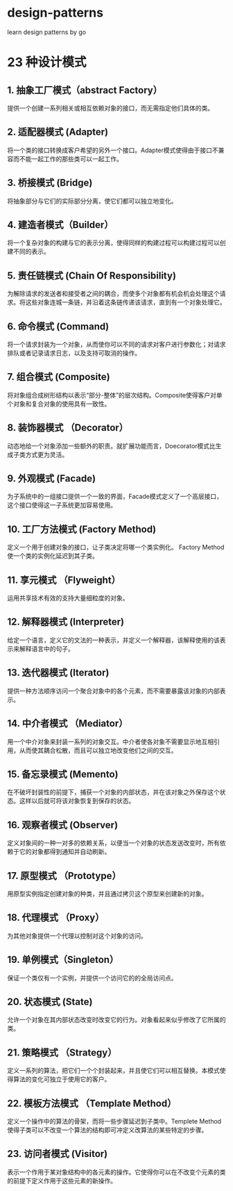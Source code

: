 # design-patterns
learn design patterns by go

# 23 种设计模式
## 1. 抽象工厂模式（abstract Factory）

提供一个创建一系列相关或相互依赖对象的接口，而无需指定他们具体的类。
## 2. 适配器模式 (Adapter)

将一个类的接口转换成客户希望的另外一个接口。Adapter模式使得由于接口不兼容而不能一起工作的那些类可以一起工作。
## 3. 桥接模式 (Bridge)

将抽象部分与它们的实际部分分离，使它们都可以独立地变化。
## 4. 建造者模式（Builder）

将一个复杂对象的构建与它的表示分离，使得同样的构建过程可以构建过程可以创建不同的表示。
## 5. 责任链模式 (Chain Of Responsibility)

为解除请求的发送者和接受者之间的耦合，而使多个对象都有机会机会处理这个请求。将这些对象连城一条链，并沿着这条链传递该请求，直到有一个对象处理它。
## 6. 命令模式 (Command)

将一个请求封装为一个对象，从而使你可以不同的请求对客户进行参数化；对请求排队或者记录请求日志，以及支持可取消的操作。
## 7. 组合模式 (Composite)

将对象组合成树形结构以表示“部分-整体”的层次结构。Composite使得客户对单个对象和复合对象的使用具有一致性。
## 8. 装饰器模式 （Decorator）

动态地给一个对象添加一些额外的职责。就扩展功能而言，Doecorator模式比生成子类方式更为灵活。
## 9. 外观模式 (Facade)

为子系统中的一组接口提供一个一致的界面，Facade模式定义了一个高层接口，这个接口使得这一子系统更加容易使用。
## 10. 工厂方法模式 (Factory Method)

定义一个用于创建对象的接口，让子类决定将哪一个类实例化。 Factory Method 使一个类的实例化延迟到其子类。
## 11. 享元模式 （Flyweight）

运用共享技术有效的支持大量细粒度的对象。
## 12. 解释器模式 (Interpreter) 

给定一个语言，定义它的文法的一种表示，并定义一个解释器，该解释使用的该表示来解释语言中的句子。
## 13. 迭代器模式 (Iterator)

提供一种方法顺序访问一个聚合对象中的各个元素，而不需要暴露该对象的内部表示。
## 14. 中介者模式 （Mediator）

用一个中介对象来封装一系列的对象交互。中介者使各对象不需要显示地互相引用，从而使其耦合松散，而且可以独立地改变他们之间的交互。
## 15. 备忘录模式 (Memento)

在不破坏封装性的前提下，捕获一个对象的内部状态，并在该对象之外保存这个状态。这样以后就可将该对象恢复到保存的状态。
## 16. 观察者模式 (Observer)

定义对象间的一种一对多的依赖关系，以便当一个对象的状态发送改变时，所有依赖于它的对象都得到通知并自动刷新。
## 17. 原型模式 （Prototype）

用原型实例指定创建对象的种类，并且通过拷贝这个原型来创建新的对象。
## 18. 代理模式 （Proxy）

为其他对象提供一个代理以控制对这个对象的访问。
## 19. 单例模式（Singleton）

保证一个类仅有一个实例，并提供一个访问它的的全局访问点。
## 20. 状态模式 (State)

允许一个对象在其内部状态改变时改变它的行为。对象看起来似乎修改了它所属的类。
## 21. 策略模式 （Strategy）

定义一系列的算法，把它们一个个封装起来，并且使它们可以相互替换。本模式使得算法的变化可独立于使用它的客户。
## 22. 模板方法模式 （Template Method） 

定义一个操作中的算法的骨架，而将一些步骤延迟到子类中。Templete Method 使得子类可以不改变一个算法的结构即可冲定义改算法的某些特定的步骤。
## 23. 访问者模式 (Visitor)

表示一个作用于某对象结构中的各元素的操作。它使得你可以在不改变个元素的类的前提下定义作用于这些元素的新操作。



